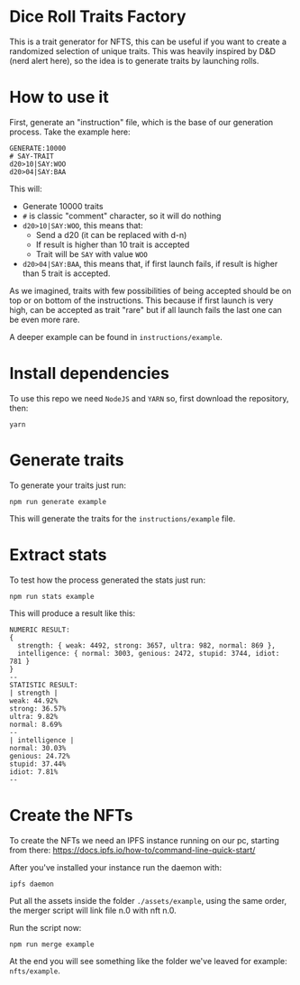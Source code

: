 # Dice Roll Traits Factory

This is a trait generator for NFTS, this can be useful if you want to create a randomized selection of unique traits.
This was heavily inspired by D&D (nerd alert here), so the idea is to generate traits by launching rolls.

# How to use it

First, generate an "instruction" file, which is the base of our generation process. Take the example here:

```
GENERATE:10000
# SAY-TRAIT
d20>10|SAY:WOO
d20>04|SAY:BAA
```

This will: 
- Generate 10000 traits
- `#` is classic "comment" character, so it will do nothing
- `d20>10|SAY:WOO`, this means that:
    - Send a d20 (it can be replaced with d-n)
    - If result is higher than 10 trait is accepted
    - Trait will be `SAY` with value `WOO`
- `d20>04|SAY:BAA`, this means that, if first launch fails, if result is higher than 5 trait is accepted.

As we imagined, traits with few possibilities of being accepted should be on top or on bottom of the instructions. This because if first launch is very high, can be accepted as trait "rare" but if all launch fails the last one can be even more rare.

A deeper example can be found in `instructions/example`.

# Install dependencies

To use this repo we need `NodeJS` and `YARN` so, first download the repository, then:

```
yarn
```

# Generate traits

To generate your traits just run:

```
npm run generate example
```

This will generate the traits for the `instructions/example` file.

# Extract stats

To test how the process generated the stats just run:

```
npm run stats example
```

This will produce a result like this: 

```
NUMERIC RESULT:
{
  strength: { weak: 4492, strong: 3657, ultra: 982, normal: 869 },
  intelligence: { normal: 3003, genious: 2472, stupid: 3744, idiot: 781 }
}
--
STATISTIC RESULT:
| strength | 
weak: 44.92%
strong: 36.57%
ultra: 9.82%
normal: 8.69%
--
| intelligence | 
normal: 30.03%
genious: 24.72%
stupid: 37.44%
idiot: 7.81%
--
```

# Create the NFTs

To create the NFTs we need an IPFS instance running on our pc, starting from there: https://docs.ipfs.io/how-to/command-line-quick-start/

After you've installed your instance run the daemon with:

```
ipfs daemon
```

Put all the assets inside the folder `./assets/example`, using the same order, the merger script will link file n.0 with nft n.0.

Run the script now: 

```
npm run merge example
```

At the end you will see something like the folder we've leaved for example: `nfts/example`.